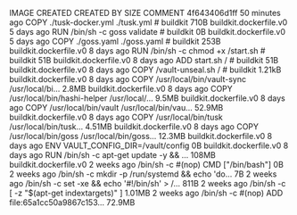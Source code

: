 IMAGE CREATED CREATED BY SIZE COMMENT
4f643406d1ff 50 minutes ago COPY ./tusk-docker.yml ./tusk.yml # buildkit 710B buildkit.dockerfile.v0
<missing> 5 days ago RUN /bin/sh -c goss validate # buildkit 0B buildkit.dockerfile.v0
<missing> 5 days ago COPY ./goss.yaml ./goss.yaml # buildkit 253B buildkit.dockerfile.v0
<missing> 8 days ago RUN /bin/sh -c chmod +x /start.sh # buildkit 51B buildkit.dockerfile.v0
<missing> 8 days ago ADD start.sh / # buildkit 51B buildkit.dockerfile.v0
<missing> 8 days ago COPY /vault-unseal.sh / # buildkit 1.21kB buildkit.dockerfile.v0
<missing> 8 days ago COPY /usr/local/bin/vault-sync /usr/local/bi… 2.8MB buildkit.dockerfile.v0
<missing> 8 days ago COPY /usr/local/bin/hashi-helper /usr/local/… 9.5MB buildkit.dockerfile.v0
<missing> 8 days ago COPY /usr/local/bin/vault /usr/local/bin/vau… 52.9MB buildkit.dockerfile.v0
<missing> 8 days ago COPY /usr/local/bin/tusk /usr/local/bin/tusk… 4.51MB buildkit.dockerfile.v0
<missing> 8 days ago COPY /usr/local/bin/goss /usr/local/bin/goss… 12.3MB buildkit.dockerfile.v0
<missing> 8 days ago ENV VAULT_CONFIG_DIR=/vault/config 0B buildkit.dockerfile.v0
<missing> 8 days ago RUN /bin/sh -c apt-get update -y && … 108MB buildkit.dockerfile.v0
<missing> 2 weeks ago /bin/sh -c #(nop) CMD ["/bin/bash"] 0B
<missing> 2 weeks ago /bin/sh -c mkdir -p /run/systemd && echo 'do… 7B
<missing> 2 weeks ago /bin/sh -c set -xe && echo '#!/bin/sh' > /… 811B
<missing> 2 weeks ago /bin/sh -c [ -z "$(apt-get indextargets)" ] 1.01MB
<missing> 2 weeks ago /bin/sh -c #(nop) ADD file:65a1cc50a9867c153… 72.9MB
